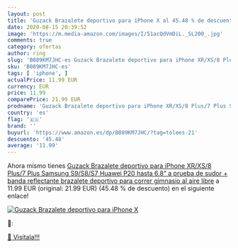 ```yaml
---
layout: post
title: 'Guzack Brazalete deportivo para iPhone X al 45.48 % de descuento'
date: 2020-08-15 20:39:52
image: 'https://m.media-amazon.com/images/I/51acQdVmDiL._SL200_.jpg'
comments: true
category: ofertas
author: ring
slug: 'B089KM7JHC-es Guzack Brazalete deportivo para iPhone XR/XS/8 Plus/7 Plus...'
sku: 'B089KM7JHC-es'
tags: [ 'iphone', ]
actualPrice: 11.99 EUR
currency: EUR
price: 11.99
comparePrice: 21.99 EUR
prodname: 'Guzack Brazalete deportivo para iPhone XR/XS/8 Plus/7 Plus Samsung S9/S8/S7  Huawei P20  hasta 6.8”  a prueba de sudor + banda reflectante  brazalete deportivo para correr  gimnasio  al aire libre'
country: 'es'
flag: '🇪🇸'
brand: ''
buyurl: 'https://www.amazon.es/dp/B089KM7JHC/?tag=tolees-21'
descuento: '45.48'
average: '11.99'
---
```


Ahora mismo tienes [Guzack Brazalete deportivo para iPhone XR/XS/8 Plus/7 Plus Samsung S9/S8/S7  Huawei P20  hasta 6.8”  a prueba de sudor + banda reflectante  brazalete deportivo para correr  gimnasio  al aire libre](https://www.amazon.es/dp/B089KM7JHC/?tag=tolees-21) a 11.99 EUR (original: 21.99 EUR) (45.48 %  de descuento) en el siguiente enlace!

[![Guzack Brazalete deportivo para iPhone X](https://m.media-amazon.com/images/I/51acQdVmDiL._SL200_.jpg)](https://www.amazon.es/dp/B089KM7JHC/?tag=tolees-21)

🔎:


[🛒 Visítala!!!](https://www.amazon.es/dp/B089KM7JHC/?tag=tolees-21)
